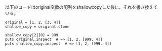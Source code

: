 
以下のコードはoriginal変数の配列をshallowcopyした後に、それを書き換えている。


```
original = [1, 2, [3, 4]]
shallow_copy = original.clone

shallow_copy[2][0] = 999
puts original.inspect  # => [1, 2, [999, 4]]
puts shallow_copy.inspect  # => [1, 2, [999, 4]]
```


